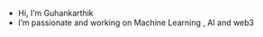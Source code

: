 - Hi, I’m Guhankarthik
- I’m passionate and working on Machine Learning , AI and web3
<!---
Ghnkrk/Ghnkrk is a ✨ special ✨ repository because its `README.md` (this file) appears on your GitHub profile.
You can click the Preview link to take a look at your changes.
--->

